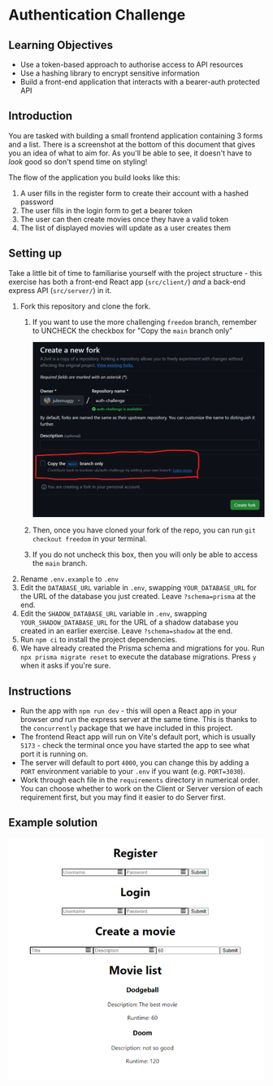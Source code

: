 # Authentication Challenge

## Learning Objectives

- Use a token-based approach to authorise access to API resources
- Use a hashing library to encrypt sensitive information
- Build a front-end application that interacts with a bearer-auth protected API

## Introduction

You are tasked with building a small frontend application containing 3 forms and a list. There is a screenshot at the
bottom of this document that gives you an idea of what to aim for. As you'll be able to see, it doesn't have to *look*
good so don't spend time on styling!

The flow of the application you build looks like this:

1. A user fills in the register form to create their account with a hashed password
2. The user fills in the login form to get a bearer token
3. The user can then create movies once they have a valid token
4. The list of displayed movies will update as a user creates them

## Setting up

Take a little bit of time to familiarise yourself with the project structure - this exercise has both a front-end React
app (`src/client/`) *and* a back-end express API (`src/server/`) in it.

1. Fork this repository and clone the fork.
    1. If you want to use the more challenging `freedom` branch, remember to UNCHECK the checkbox for "Copy the 
       `main` branch only"

       <img src="./assets/forking_screenshot.png" alt="forking screenshot" width=600></img>
    2. Then, once you have cloned your fork of the repo, you can run `git checkout freedom` in your terminal.
    3. If you do not uncheck this box, then you will only be able to access the `main` branch.
2. Rename `.env.example` to `.env`
3. Edit the `DATABASE_URL` variable in `.env`, swapping `YOUR_DATABASE_URL` for the URL of the database you just
   created. Leave `?schema=prisma` at the end.
4. Edit the `SHADOW_DATABASE_URL` variable in `.env`, swapping `YOUR_SHADOW_DATABASE_URL` for the URL of a shadow
   database you created in an earlier exercise. Leave `?schema=shadow` at the end.
5. Run `npm ci` to install the project dependencies. 
6. We have already created the Prisma schema and migrations for you. Run `npx prisma migrate reset` to execute the 
   database migrations. Press `y` when it asks if you're sure.

## Instructions

- Run the app with `npm run dev` - this will open a React app in your browser *and* run the express server at the 
  same time. This is thanks to the `concurrently` package that we have included in this project.
- The frontend React app will run on Vite's default port, which is usually `5173` - check the terminal once you have
  started the app to see what port it is running on.
- The server will default to port `4000`, you can change this by adding a `PORT` environment variable to your `.env` if
  you want (e.g. `PORT=3030`).
- Work through each file in the `requirements` directory in numerical order. You can choose whether to work on the
  Client or Server version of each requirement first, but you may find it easier to do Server first.

## Example solution

![](./assets/example_solution.png)
